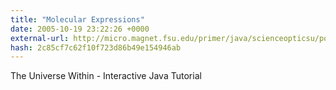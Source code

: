```yaml
---
title: "Molecular Expressions"
date: 2005-10-19 23:22:26 +0000
external-url: http://micro.magnet.fsu.edu/primer/java/scienceopticsu/powersof10/index.html
hash: 2c85cf7c62f10f723d86b49e154946ab
---
```


The Universe Within - Interactive Java Tutorial
